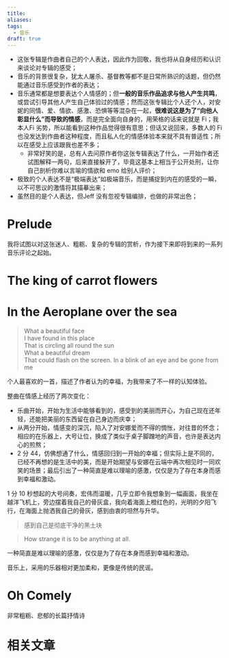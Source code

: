 ```yaml
---
title: 
aliases: 
tags:
  - 音乐
draft: true
---
```


- 这张专辑是作曲者自己的个人表达，因此作为回敬，我也将从自身经历和认识来谈论对专辑的感受；
- 音乐的背景很复杂，犹太人屠杀、基督教等都不是日常所熟识的话题，但仍然能通过音乐感受到作者的表达；
- 音乐通常都是想要表达个人情感的；但**一般的音乐作品追求与他人产生共鸣**，或尝试引导其他人产生自己体验过的情感；然而这张专辑比个人还个人，对安妮的同情、爱、情欲、感激、恐惧等等混杂在一起，**很难说这是为了“向他人彰显什么”而导致的情感**，而是完全面向自身的，用荣格的话来说就是 Fi；我本人Fi 劣势，所以能看到这种作品觉得很有意思；但话又说回来，多数人的 Fi 也没发达到作曲者这种程度，而且私人化的情感体验本来就不具有普适性；所以在感受上应该跟我也差不多；
	- 非常好笑的是，总有人去问原作者你这张专辑表达了什么，一开始作者还试图解释一两句，后来直接躲开了，毕竟这基本上相当于公开处刑，让你自己剖析你难以言喻的情欲和 emo 给别人评价；
- 极致的个人表达不是“极端表达”如极端音乐，而是捕捉到内在的感受的一瞬，以不可思议的激情将其描摹出来；
- 虽然目的是个人表达，但Jeff 没有忽视专辑编排，也做的非常出色；

# Prelude

我将试图以对这张迷人、粗粝、复杂的专辑的赏析，作为接下来即将到来的一系列音乐评论之起始。

# The king of carrot flowers



# In the Aeroplane over the sea

> What a beautiful face  
> I have found in this place  
> That is circling all round the sun  
> What a beautiful dream  
> That could flash on the screen. 
> In a blink of an eye and be gone from me

个人最喜欢的一首，描述了作者认为的幸福，为我带来了不一样的认知体验。

整曲在情感上经历了两次变化：

- 乐曲开始，开始为生活中能够看到的，感受到的美丽而开心，为自己现在还年轻，还能把美丽的东西留在自己身边而庆幸；
- 从两分开始，情感变的深沉，陷入了对安娜爱而不得的惆怅，对往昔的怀念；相应的在乐器上，大号让位，换成了类似于桌子脚蹭地的声音，也许是表达内心的煎熬；
- 2 分 44，仿佛想通了什么，情感回归到一开始的幸福；但实际上是不同的，已经不再想的是生活中的美，而是开始期望与安娜在云端中再次相见时一同欢笑的场景；最后引出了一种简直是难以理喻的感激，仅仅是为了存在本身而感到幸福和激动。

1 分 10 秒想起的大号间奏，宏伟而温暖，几乎立即令我想象到一幅画面，我坐在越洋飞机上，旁边摆着我自己的骨灰盒，我向着海面上橙红色的，光明的夕阳飞行，在海面上抛洒我自己的骨灰，感到由衷的坦然与升华。

> 感到自己是彻底干净的黑土块

> How strange it is to be anything at all.

一种简直是难以理喻的感激，仅仅是为了存在本身而感到幸福和激动。

音乐上，采用的乐器相对更加柔和，更像是传统的民谣。

# Oh Comely

非常粗粝、悲郁的长篇抒情诗
# 相关文章

